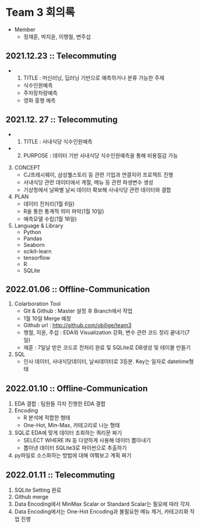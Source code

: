 # Team 3 회의록
- Member
    + 정재훈, 박지윤, 이행철, 변주섭





## 2021.12.23 :: Telecommuting
- 1. TITLE : 머신러닝, 딥러닝 기반으로 예측하거나 분류 가능한 주제
    + 식수인원예측
    + 주차장차량예측
    + 영화 흥행 예측


## 2021.12. 27 :: Telecommuting
- 1. TITLE : 사내식당 식수인원예측
- 2. PURPOSE : 데이터 기반 사내식당 식수인원예측을 통해 비용절감 가능
3. CONCEPT
    + CJ프레시웨이, 삼성웰스토리 등 관련 기업과 연결지어 프로젝트 진행
    + 사내식당 관련 데이터에서 계절, 메뉴 등 관련 파생변수 생성
    + 기상청에서 날짜별 날씨 데이터 확보해 사내식당 관련 데이터와 결합
4. PLAN
    + 데이터 전처리(1월 6일)
    + R을 통한 통계적 의미 파악(1월 10일)
    + 예측모델 수립(1월 16일)
5. Language & Library
    + Python
    + Pandas
    + Seaborn
    + scikit-learn
    + tensorflow
    + R
    + SQLite


## 2022.01.06 :: Offline-Communication
1. Colarboration Tool
    + Git & Github : Master 설정 후 Branch에서 작업
    + 1월 10일 Merge 예정
    + Github url : http://github.com/obilige/team3
    + 행철, 지윤, 주섭 : EDA와 Visualization 강화, 변수 관련 코드 정리 끝내기(7일)
    + 재훈 : 7일날 받은 코드로 전처리 완료 및 SQLite로 DB생성 및 테이블 만들기
2. SQL
    + 인사 데이터, 사내식당데이터, 날씨데이터로 3등분. Key는 일자로 datetime형태


## 2022.01.10 :: Offline-Communication
1. EDA 결합 : 팀원들 각자 진행한 EDA 결합
2. Encoding
    - R 분석에 적합한 형태
    - One-Hot, Min-Max, 카테고리로 나눈 형태
3. SQL로 EDA에 맞게 데이터 조회하는 쿼리문 짜기
	- SELECT WHERE IN 등 다양하게 사용해 데이터 뽑아내기
	- 뽑아낸 데이터 SQLite3로 파이썬으로 추출하기
4. py파일로 소스화하는 방법에 대해 여쭤보고 계획 짜기


## 2022.01.11 :: Telecommuting
1. SQLite Setting 완료
2. Github merge
3. Data Encoding에서 MinMax Scalar or Standard Scalar는 필요에 따라 각자.
4. Data Encoding에서는 One-Hot Encoding과 불필요한 메뉴 제거, 카테고리화 작업 진행
